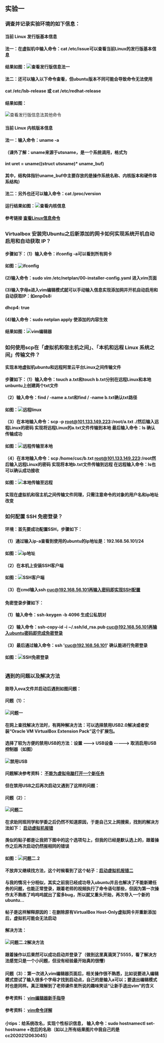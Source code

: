 ## **实验一**

### 调查并记录实验环境的如下信息：

#### 当前 Linux 发行版基本信息
#### 法一：在虚拟机中输入命令：cat /etc/issue可以查看当前Linux的发行版基本信息
#### 结果如图：![查看发行版信息法一](查看发行版信息一.png)
#### 法二：还可以输入以下命令查看，但ubuntu版本不同可能会导致命令无法使用
#### cat /etc/lsb-release 或 cat /etc/redhat-release
#### 结果如图：  
![查看发行版信息法其他命令](查看发行版信息其他命令.png)
###  

#### 当前 Linux 内核版本信息
#### 法一：输入命令：uname -a
#### （课外了解：uname来源于utsname，是一个系统调用，格式为
####   int uret = uname((struct utsname)* uname_buf)
####   其中，结构体指针uname_buf中主要存放的是操作系统名称、内核版本和硬件体系结构）
#### 法二：另外也还可以输入命令：cat /proc/version
#### 运行结果如图：![查看内核信息](查看内核信息.png)
####    
#### 参考链接 [查看Linux信息命令](https://blog.csdn.net/qq_31278903/article/details/83146031)
##    

### Virtualbox 安装完Ubuntu之后新添加的网卡如何实现系统开机自动启用和自动获取 IP？
#### 步骤如下：（1）输入命令：ifconfig -a可以看到所有网卡
#### 如图：![ifconfig](ifconfig.png)
#### (2)输入命令：sudo vim /etc/netplan/00-installer-config.yaml 进入vim页面
#### (3)输入字母a进入vim编辑模式就可以手动输入信息实现添加网并开机自动启用和自动获取IP：如enp0s8: 
####    dhcp4: true
#### (4)输入命令：sudo netplan apply 使添加的内容生效
#### 结果如图：![vim编辑器](vim编辑器.png)
##    

### 如何使用scp在「虚拟机和宿主机之间」、「本机和远程 Linux 系统之间」传输文件？
#### 实现本地虚拟机ubuntu和远程阿里云平台Linux之间传输文件
#### 步骤如下：（1）输入命令：touch a.txt和touch b.txt分别在远程Linux和本地unbuntu上创建两个txt文件
#### （2）输入命令：find / -name a.txt和find / -name b.txt确认txt路径
#### 如图：![远程linux](远程linux.png)
#### （3）在本地输入命令：scp -p root@101.133.149.223:/root/a.txt ./然后输入远程Linux的密码 实现将远程Linux的a.txt文件传输到本地 最后输入命令：ls 确认传输成功
#### 如图：![远程传输至本地](远程传输至本地.png)
#### （4）在本地输入命令：scp /home/cuc/b.txt root@101.133.149.223:/root然后输入远程Linux的密码 实现将本地b.txt文件传输到远程  在远程输入命令：ls也可以确认成功接收
#### 如图：![本地传输至远程](本地传输至远程.png)
#### 实现在虚拟机和宿主机之间传输文件同理，只需注意命令的对象的用户名和ip地址改变
##     

### 如何配置 SSH 免密登录？
#### 环境：首先要成功配置SSH，步骤如下：
#### （1）通过输入ip-a查看到使用的ubuntu的ip地址是：192.168.56.101/24
#### 如图：![ip地址](ip地址.png)
#### （2）在本机上安装SSH客户端
#### 如图：![SSH客户端](SSH客户端.png)
#### （3）在cmd输入ssh cuc@192.168.56.101再输入密码即实现SSH配置
###    
#### 免密登录步骤如下：
#### （1）输入命令：ssh-keygen -b 4096 生成公私钥对
#### （2）输入命令：ssh-copy-id -i ~/.ssh/id_rsa.pub cuc@192.168.56.101再输入ubuntu密码即完成免密登录
#### （3）最后通过输入命令：ssh 'cuc@192.168.56.101' 确认能进行免密登录
#### 如图：![SSH免密登录](免密登录.png)
#     

### 遇到的问题以及解决方法
#### 刚导入ova文件并启动后遇到如图问题：
#### 问题（1）：
#### ![问题一](问题一.png)
#### 在网上查找解决方法时，有两种解决方法：可以选择禁用USB2.0解决或者安装“Oracle VM VirtualBox Extension Pack”这个扩展包。
#### 选择了较为方便的禁用USB的方法：设置 --->  USB设备  -----> 取消启用USB控制器（如图）
#### ![禁用USB](禁用USB.png)
#### 问题解决参考资料： [不能为虚拟电脑打开一个新任务](https://www.cnblogs.com/wildernessdreams/p/8408797.html)
#### 但在禁用USB之后再次启动又遇到了这样的问题：
#### 问题（2）：
#### ![问题二](问题二.png)
#### 在求助同班同学和学委之后仍然不知道原因，于是自己又上网搜索，找到的解决方法如下： [启动虚拟机报错](https://blog.csdn.net/wen_bin_li/article/details/54092950)
#### 类似的贴子都是让我把下图中的这个选项勾上，但我的已经是默认选上的，跟着操作之后再次启动仍然报相同的错误
#### 如图：![问题二.2](问题二.2.png)
#### 不放弃又继续找方法，这个时候看到了这个帖子：[启动虚拟机报错二](https://blog.csdn.net/u012269267/article/details/103976666)
#### 与我的情况十分相似，其实之前我已经成功导入ubuntu并且也解决了不能新建任务的问题，也能正常登录，跟着老师的视频执行了命令语句那些，但因为第一次操作太不熟练了呜呜呜就出了蛮多bug，所以就又重头开始，再次导入一个新的ubuntu…
#### 帖子是这样解释原因的：在删除原有VirtualBox Host-Only虚拟网卡并重新添加后，虚拟机可能会无法启动
#### 解决方法：
#### ![问题二.2解决方法](问题二.2解决方法.png)
#### 跟着操作以后果然可以成功启动并登录了（做到这里真滴哭了5555，看了解决方法感觉只是一个小问题，但没有经验最开始真的很懵）
###   
#### 问题（3）：第一次进入vim编辑器页面后，相关操作很不熟悉，比如说要进入编辑模式尝试了输入很多个字母才找到启动点，自己的是输入a可以；要退出编辑模式时也是同样。真正理解到了老师课件里所说的趣味笑话“让新手退出vim”的含义
#### 参考资料： [vim编辑器新手指导](https://blog.csdn.net/qq_43768851/article/details/121629428)
#### 参考资料： [vim命令详解](https://blog.csdn.net/weixin_34337265/article/details/89828003?spm=1001.2101.3001.6650.1&utm_medium=distribute.pc_relevant.none-task-blog-2%7Edefault%7ECTRLIST%7ERate-1.pc_relevant_default&depth_1-utm_source=distribute.pc_relevant.none-task-blog-2%7Edefault%7ECTRLIST%7ERate-1.pc_relevant_default&utm_relevant_index=2)
###    
#### 小tips：给系统改名，实现个性标识信息， 输入命令：sudo hostnamectl set-hostname +改后的名称（如以上所有结果图片中我自己的是cc2020212063045）






